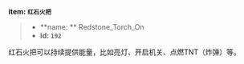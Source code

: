 <!-- BEGIN_AUTOGEN: do NOT edit in this block -->

**item: `红石火把`**

> * **name: ** Redstone_Torch_On
> * **id: `192`**

<!-- END_AUTOGEN-->
红石火把可以持续提供能量，比如亮灯、开启机关、点燃TNT（炸弹）等。
